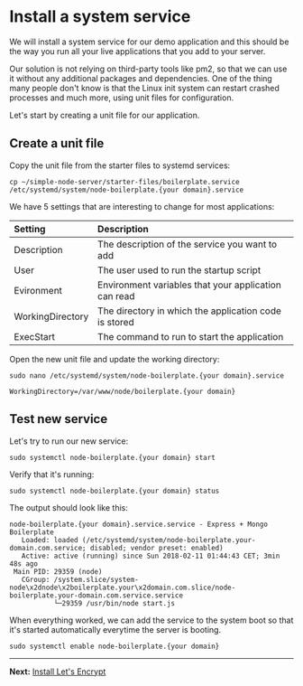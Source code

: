 # Install a system service

We will install a system service for our demo application and this should be the way you run all your live applications that you add to your server.

Our solution is not relying on third-party tools like pm2, so that we can use it without any additional packages and dependencies. One of the thing many people don't know is that the Linux init system can restart crashed processes and much more, using unit files for configuration.

Let's start by creating a unit file for our application.

## Create a unit file

Copy the unit file from the starter files to systemd services:  
```
cp ~/simple-node-server/starter-files/boilerplate.service /etc/systemd/system/node-boilerplate.{your domain}.service
```

We have 5 settings that are interesting to change for most applications:  

|Setting|Description|
|:------|:----------|
|Description|The description of the service you want to add|
|User|The user used to run the startup script|
|Evironment|Environment variables that your application can read|
|WorkingDirectory|The directory in which the application code is stored|
|ExecStart|The command to run to start the application|

Open the new unit file and update the working directory:  
```
sudo nano /etc/systemd/system/node-boilerplate.{your domain}.service
```
```
WorkingDirectory=/var/www/node/boilerplate.{your domain}
```

## Test new service

Let's try to run our new service:  
```
sudo systemctl node-boilerplate.{your domain} start
```

Verify that it's running:  
```
sudo systemctl node-boilerplate.{your domain} status
```

The output should look like this:  
```
node-boilerplate.{your domain}.service.service - Express + Mongo Boilerplate
   Loaded: loaded (/etc/systemd/system/node-boilerplate.your-domain.com.service; disabled; vendor preset: enabled)
   Active: active (running) since Sun 2018-02-11 01:44:43 CET; 3min 48s ago
 Main PID: 29359 (node)
   CGroup: /system.slice/system-node\x2dnode\x2boilerplate.your\x2domain.com.slice/node-boilerplate.your-domain.com.service.service
           └─29359 /usr/bin/node start.js
```

When everything worked, we can add the service to the system boot so that it's started automatically everytime the server is booting.

```
sudo systemctl enable node-boilerplate.{your domain}
```

---
__Next:__ [Install Let's Encrypt](./install-lets-encrypt.md)